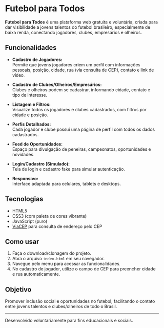 # Futebol para Todos

**Futebol para Todos** é uma plataforma web gratuita e voluntária, criada para dar visibilidade a jovens talentos do futebol brasileiro, especialmente de baixa renda, conectando jogadores, clubes, empresários e olheiros.

## Funcionalidades

- **Cadastro de Jogadores:**  
  Permite que jovens jogadores criem um perfil com informações pessoais, posição, cidade, rua (via consulta de CEP), contato e link de vídeo.

- **Cadastro de Clubes/Olheiros/Empresários:**  
  Clubes e olheiros podem se cadastrar, informando cidade, contato e tipo de interesse.

- **Listagem e Filtros:**  
  Visualize todos os jogadores e clubes cadastrados, com filtros por cidade e posição.

- **Perfis Detalhados:**  
  Cada jogador e clube possui uma página de perfil com todos os dados cadastrados.

- **Feed de Oportunidades:**  
  Espaço para divulgação de peneiras, campeonatos, oportunidades e novidades.

- **Login/Cadastro (Simulado):**  
  Tela de login e cadastro fake para simular autenticação.

- **Responsivo:**  
  Interface adaptada para celulares, tablets e desktops.

## Tecnologias

- HTML5
- CSS3 (com paleta de cores vibrante)
- JavaScript (puro)
- [ViaCEP](https://viacep.com.br/) para consulta de endereço pelo CEP

## Como usar

1. Faça o download/clonagem do projeto.
2. Abra o arquivo `index.html` em seu navegador.
3. Navegue pelo menu para acessar as funcionalidades.
4. No cadastro de jogador, utilize o campo de CEP para preencher cidade e rua automaticamente.

## Objetivo

Promover inclusão social e oportunidades no futebol, facilitando o contato entre jovens talentos e clubes/olheiros de todo o Brasil.

---

Desenvolvido voluntariamente para fins educacionais e sociais.

